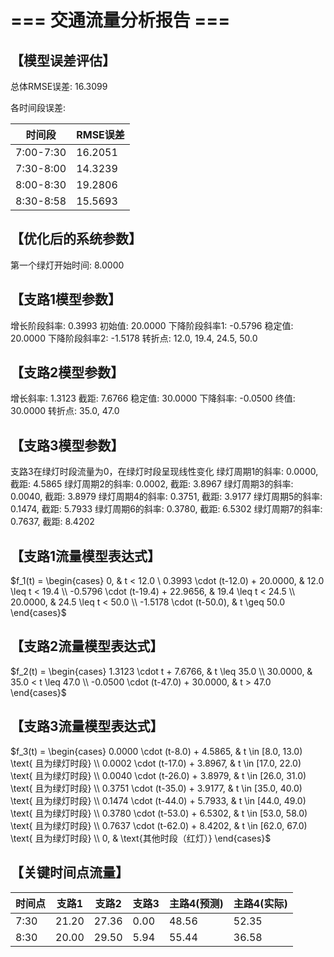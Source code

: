 # === 交通流量分析报告 ===

## 【模型误差评估】

总体RMSE误差: 16.3099

各时间段误差:

| 时间段 | RMSE误差 |
|--------|----------|
| 7:00-7:30 | 16.2051 |
| 7:30-8:00 | 14.3239 |
| 8:00-8:30 | 19.2806 |
| 8:30-8:58 | 15.5693 |

## 【优化后的系统参数】

第一个绿灯开始时间: 8.0000

## 【支路1模型参数】

增长阶段斜率: 0.3993
初始值: 20.0000
下降阶段斜率1: -0.5796
稳定值: 20.0000
下降阶段斜率2: -1.5178
转折点: 12.0, 19.4, 24.5, 50.0

## 【支路2模型参数】

增长斜率: 1.3123
截距: 7.6766
稳定值: 30.0000
下降斜率: -0.0500
终值: 30.0000
转折点: 35.0, 47.0

## 【支路3模型参数】

支路3在绿灯时段流量为0，在绿灯时段呈现线性变化
绿灯周期1的斜率: 0.0000, 截距: 4.5865
绿灯周期2的斜率: 0.0002, 截距: 3.8967
绿灯周期3的斜率: 0.0040, 截距: 3.8979
绿灯周期4的斜率: 0.3751, 截距: 3.9177
绿灯周期5的斜率: 0.1474, 截距: 5.7933
绿灯周期6的斜率: 0.3780, 截距: 6.5302
绿灯周期7的斜率: 0.7637, 截距: 8.4202

## 【支路1流量模型表达式】

$f_1(t) = \begin{cases} 0, & t < 12.0 \ 0.3993 \cdot (t-12.0) + 20.0000, & 12.0 \leq t < 19.4 \\ -0.5796 \cdot (t-19.4) + 22.9656, & 19.4 \leq t < 24.5 \\ 20.0000, & 24.5 \leq t < 50.0 \\ -1.5178 \cdot (t-50.0), & t \geq 50.0 \end{cases}$

## 【支路2流量模型表达式】

$f_2(t) = \begin{cases} 1.3123 \cdot t + 7.6766, & t \leq 35.0 \\ 30.0000, & 35.0 < t \leq 47.0 \\ -0.0500 \cdot (t-47.0) + 30.0000, & t > 47.0 \end{cases}$

## 【支路3流量模型表达式】

$f_3(t) = \begin{cases} 0.0000 \cdot (t-8.0) + 4.5865, & t \in [8.0, 13.0) \text{ 且为绿灯时段} \\ 0.0002 \cdot (t-17.0) + 3.8967, & t \in [17.0, 22.0) \text{ 且为绿灯时段} \\ 0.0040 \cdot (t-26.0) + 3.8979, & t \in [26.0, 31.0) \text{ 且为绿灯时段} \\ 0.3751 \cdot (t-35.0) + 3.9177, & t \in [35.0, 40.0) \text{ 且为绿灯时段} \\ 0.1474 \cdot (t-44.0) + 5.7933, & t \in [44.0, 49.0) \text{ 且为绿灯时段} \\ 0.3780 \cdot (t-53.0) + 6.5302, & t \in [53.0, 58.0) \text{ 且为绿灯时段} \\ 0.7637 \cdot (t-62.0) + 8.4202, & t \in [62.0, 67.0) \text{ 且为绿灯时段} \\ 0, & \text{其他时段（红灯）} \end{cases}$

## 【关键时间点流量】

| 时间点 | 支路1 | 支路2 | 支路3 | 主路4(预测) | 主路4(实际) |
|--------|-------|-------|-------|------------|------------|
| 7:30 | 21.20 | 27.36 |  0.00 |    48.56 |    52.35 |
| 8:30 | 20.00 | 29.50 |  5.94 |    55.44 |    36.58 |

